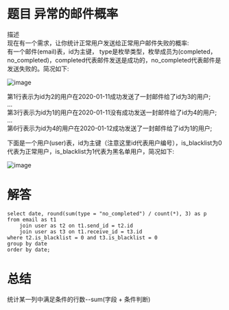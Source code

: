 # 题目 异常的邮件概率

描述   
现在有一个需求，让你统计正常用户发送给正常用户邮件失败的概率:   
有一个邮件(email)表，id为主键， type是枚举类型，枚举成员为(completed，no_completed)，completed代表邮件发送是成功的，no_completed代表邮件是发送失败的。简况如下:   

![image](https://github.com/user-attachments/assets/398dafa4-c9da-4fad-adce-a299d6083605)

第1行表示为id为2的用户在2020-01-11成功发送了一封邮件给了id为3的用户;   
...   
第3行表示为id为1的用户在2020-01-11没有成功发送一封邮件给了id为4的用户;   
...   
第6行表示为id为4的用户在2020-01-12成功发送了一封邮件给了id为1的用户;   


下面是一个用户(user)表，id为主键（注意这里id代表用户编号），is_blacklist为0代表为正常用户，is_blacklist为1代表为黑名单用户，简况如下:   

![image](https://github.com/user-attachments/assets/7c6ec9a2-1b8a-4e13-ac13-0eb778b53c4b)


# 解答

```mysql
select date, round(sum(type = "no_completed") / count(*), 3) as p
from email as t1
    join user as t2 on t1.send_id = t2.id
    join user as t3 on t1.receive_id = t3.id
where t2.is_blacklist = 0 and t3.is_blacklist = 0
group by date
order by date;
```

# 总结

统计某一列中满足条件的行数--sum(字段 + 条件判断)

